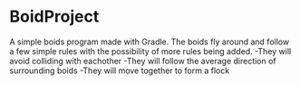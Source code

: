 # BoidProject
A simple boids program made with Gradle.
The boids fly around and follow a few simple rules with the possibility of more rules being added.
-They will avoid colliding with eachother
-They will follow the average direction of surrounding boids
-They will move together to form a flock
